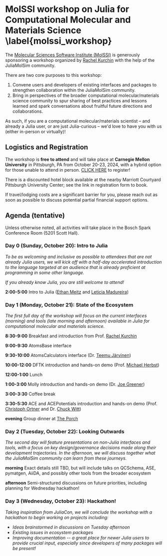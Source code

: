 # MolSSI workshop on Julia for Computational Molecular and Materials Science \label{molssi_workshop}

The [Molecular Sciences Software Institute (MolSSI)](https://molssi.org/) is generously sponsoring a workshop organized by [Rachel Kurchin](https://engineering.cmu.edu/directory/bios/kurchin-rachel.html) with the help of the JuliaMolSim community.

There are two core purposes to this workshop:
1. Convene users and developers of existing interfaces and packages to strengthen collaboration within the JuliaMolSim community.
2. Bring in perspectives of the broader computational molecular/materials science community to spur sharing of best practices and lessons learned and spark conversations about fruitful future directions and collaborations.

As such, if you are a computational molecular/materials scientist – and already a Julia user, or are just Julia-curious – we'd love to have you with us (either in-person or virtually)!

## Logistics and Registration
The workshop is **free to attend** and will take place at **Carnegie Mellon University** in Pittsburgh, PA from October 20-23, 2024, with a hybrid option for those unable to attend in person. [CLICK HERE]() to register!

There is a discounted hotel block available at the nearby Marriott Courtyard Pittsburgh University Center; see the link in registration form to book.

If travel/lodging costs are a significant barrier for you, please reach out as soon as possible to discuss potential partial financial support options.

## Agenda (tentative)

Unless otherwise noted, all activities will take place in the Bosch Spark Conference Room (5201 Scott Hall).

### Day 0 (Sunday, October 20): Intro to Julia
*To be as welcoming and inclusive as possible to attendees that are not already Julia users, we will kick off with a half-day accelerated introduction to the language targeted at an audience that is already proficient at programming in some other language.*

*If you already know Julia, you are still welcome to attend!*

**2:00-5:00** Intro to Julia ([Ethan Meitz](https://ethanmeitz.com/) and [Leticia Madureira](https://github.com/Leticia-maria))

### Day 1 (Monday, October 21): State of the Ecosystem

*The first full day of the workshop will focus on the current interfaces (morning) and tools (late morning and afternoon) available in Julia for computational molecular and materials science.*

**8:30-9:00** Breakfast and introduction from Prof. [Rachel Kurchin](https://engineering.cmu.edu/directory/bios/kurchin-rachel.html)

**9:00-9:30** AtomsBase interface

**9:30-10:00** AtomsCalculators interface (Dr. [Teemu Järvinen](https://github.com/tjjarvinen))

**10:00-12:00** DFTK introduction and hands-on demo (Prof. [Michael Herbst](https://michael-herbst.com/))


**12:00-1:00** Lunch


**1:00-3:00** Molly introduction and hands-on demo (Dr. [Joe Greener](https://jgreener64.github.io/))

**3:00-3:30** Coffee break

**3:30-5:30** ACE and ACEPotentials introduction and hands-on demo (Prof. [Christoph Ortner](https://personal.math.ubc.ca/~ortner/research/) and Dr. [Chuck Witt](https://www.mtg.msm.cam.ac.uk/People/dr-w-chuck-witt))

**evening** Group dinner at [The Porch](https://www.dineattheporch.com/schenley)

### Day 2 (Tuesday, October 22): Looking Outwards
*The second day will feature presentations on non-Julia interfaces and tools, with a focus on key design/governance decisions made along their development trajectories. In the afternoon, we will discuss together what the JuliaMolSim community can learn from these journeys.*

**morning** Exact details still TBD, but will include talks on QCSchema, ASE, pymatgen, AiiDA, and possibly other tools from the broader ecosystem

**afternoon** Semi-structured discussions on future priorities, including planning for Wednesday hackathon!


### Day 3 (Wednesday, October 23): Hackathon!
*Taking inspiration from JuliaCon, we will conclude the workshop with a hackathon to begin working on projects including:*
* *Ideas brainstormed in discussions on Tuesday afternoon*
* *Existing issues in ecosystem packages*
* *Improving documentation -- a great place for newer Julia users to provide crucial input, especially since developers of many packages will be present!*
